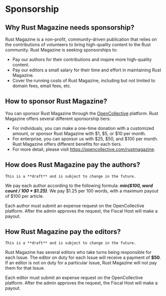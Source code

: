 # Sponsorship

## Why Rust Magazine needs sponsorship?

Rust Magazine is a non-profit, community-driven publication that relies on the contributions of volunteers to bring high-quality content to the Rust community. Rust Magazine is seeking sponsorships to:

- Pay our authors for their contributions and inspire more high-quality content.
- Pay our editors a small salary for their time and effort in maintaining Rust Magazine.
- Cover the running costs of Rust Magazine, including but not limited to domain fees, email fees, etc.

## How to sponsor Rust Magazine?

You can sponsor Rust Magazine through the [OpenCollective](https://opencollective.com/rustmagazine) platform. Rust Magazine offers several different sponsorship tiers:

- For individuals, you can make a one-time donation with a customized amount, or sponsor Rust Magazine with $1, $5, or $10 per month.
- For enterprise, you can sponsor us with $25, $50, and $100 per month. Rust Magazine offers different benefits for each tiers.
- For more detail, please visit <https://opencollective.com/rustmagazine>.

## How does Rust Magazine pay the authors?

```callout, theme:red
This is a **draft** and is subject to change in the future.
```

We pay each author according to the following formula: **_min($100, word count / 100 \* $1.25)_**. We pay $1.25 per 100 words, with a maximum payout of $100 per article.

Each author must submit an expense request on the OpenCollective platform. After the admin approves the request, the Fiscal Host will make a payout.

## How Rust Magazine pay the editors?

```callout, theme:red
This is a **draft** and is subject to change in the future.
```

Rust Magazine has several editors who take turns being responsible for each Issue. The editor on duty for each Issue will receive a payment of **$50**. If an editor is not on duty for a particular Issue, Rust Magazine will not pay them for that Issue.

Each editor must submit an expense request on the OpenCollective platform. After the admin approves the request, the Fiscal Host will make a payout.
